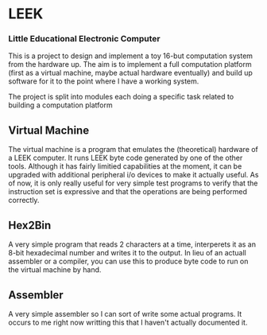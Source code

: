 LEEK
====

### **L**ittle **E**ducational **E**lectronic **C**omputer

This is a project to design and implement a toy 16-but computation system from the hardware up.
The aim is to implement a full computation platform (first as a virtual machine, maybe actual hardware eventually)
and build up software for it to the point where I have a working system.

The project is split into modules each doing a specific task related to building a computation platform

Virtual Machine
---------------

The virtual machine is a program that emulates the (theoretical) hardware of a LEEK computer.
It runs LEEK byte code generated by one of the other tools.
Although it has fairly limitied capabilities at the moment, it can be upgraded with additional peripheral i/o devices to make it actually useful.
As of now, it is only really useful for very simple test programs to verify that the instruction set is expressive and that the operations are being performed correctly.

Hex2Bin
-------

A very simple program that reads 2 characters at a time, interperets it as an 8-bit hexadecimal number and writes it to the output.
In lieu of an actuall assembler or a compiler, you can use this to produce byte code to run on the virtual machine by hand.

Assembler
---------

A very simple assembler so I can sort of write some actual programs.
It occurs to me right now writting this that I haven't actually documented it.
